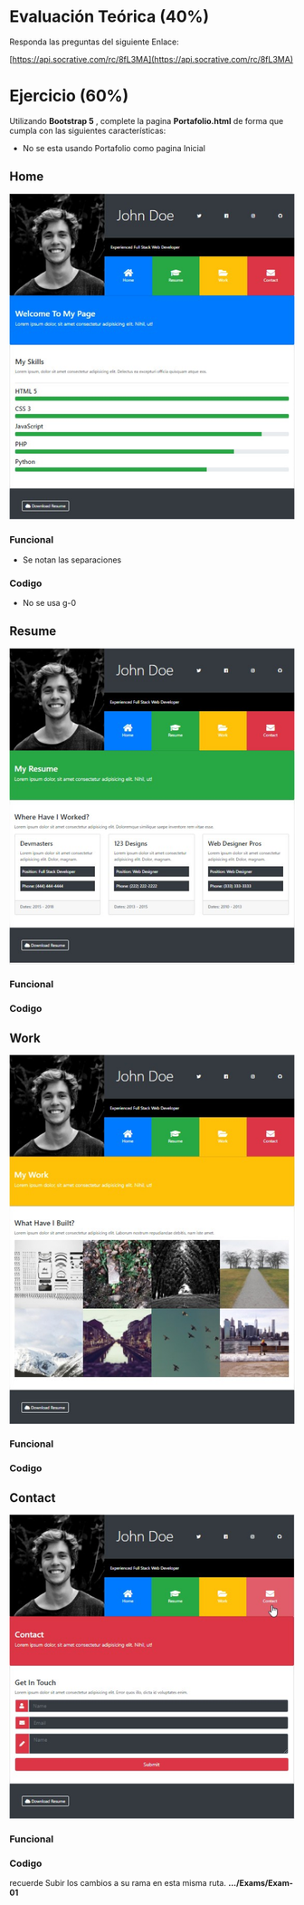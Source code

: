 # Evaluación Teórica (40%)
Responda las preguntas del siguiente Enlace:

[https://api.socrative.com/rc/8fL3MA](https://api.socrative.com/rc/8fL3MA)

# Ejercicio (60%)
Utilizando **Bootstrap 5** , complete la pagina **Portafolio.html** de forma que cumpla con las siguientes características:

- No se esta usando Portafolio como pagina Inicial

## Home
![Home](https://github.com/Jucer74/WebDevelopment/blob/main/Exams/Exam-01/Plantillas/Home.jpg)

### Funcional
- Se notan las separaciones
### Codigo
- No se usa g-0

## Resume
![Resume](https://github.com/Jucer74/WebDevelopment/blob/main/Exams/Exam-01/Plantillas/Resume.jpg)

### Funcional
### Codigo
## Work
![Work](https://github.com/Jucer74/WebDevelopment/blob/main/Exams/Exam-01/Plantillas/Work.jpg)

### Funcional
### Codigo
## Contact
![Contact](https://github.com/Jucer74/WebDevelopment/blob/main/Exams/Exam-01/Plantillas/Contact.jpg)

### Funcional
### Codigo

recuerde Subir los cambios a su rama en esta misma ruta.
**.../Exams/Exam-01**